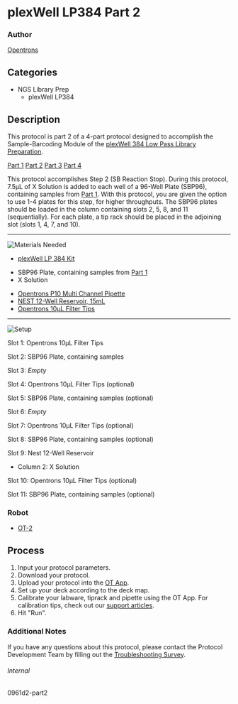 # plexWell LP384 Part 2

### Author
[Opentrons](https://opentrons.com/)



## Categories
* NGS Library Prep
	* plexWell LP384


## Description
This protocol is part 2 of a 4-part protocol designed to accomplish the Sample-Barcoding Module of the [plexWell 384 Low Pass Library Preparation](https://seqwell.com/products/plexwell-lp-384/).


[Part 1](https://protocols.opentrons.com/protocol/0961d2-part1)
[Part 2](https://protocols.opentrons.com/protocol/0961d2-part2)
[Part 3](https://protocols.opentrons.com/protocol/0961d2-part3)
[Part 4](https://protocols.opentrons.com/protocol/0961d2-part4)


This protocol accomplishes Step 2 (SB Reaction Stop). During this protocol, 7.5µL of X Solution is added to each well of a 96-Well Plate (SBP96), containing samples from [Part 1](https://protocols.opentrons.com/protocol/0961d2-part1). With this protocol, you are given the option to use 1-4 plates for this step, for higher throughputs. The SBP96 plates should be loaded in the column containing slots 2, 5, 8, and 11 (sequentially). For each plate, a tip rack should be placed in the adjoining slot (slots 1, 4, 7, and 10).

---
![Materials Needed](https://s3.amazonaws.com/opentrons-protocol-library-website/custom-README-images/001-General+Headings/materials.png)

* [plexWell LP 384 Kit](https://seqwell.com/products/plexwell-lp-384/)
- SBP96 Plate, containing samples from [Part 1](https://protocols.opentrons.com/protocol/0961d2-part1)
- X Solution
* [Opentrons P10 Multi Channel Pipette](https://shop.opentrons.com/collections/ot-2-robot/products/8-channel-electronic-pipette)
* [NEST 12-Well Reservoir, 15mL](https://labware.opentrons.com/nest_12_reservoir_15ml?category=reservoir)
* [Opentrons 10µL Filter Tips](https://shop.opentrons.com/collections/opentrons-tips/products/opentrons-10ul-filter-tip)


---
![Setup](https://s3.amazonaws.com/opentrons-protocol-library-website/custom-README-images/001-General+Headings/Setup.png)

Slot 1: Opentrons 10µL Filter Tips

Slot 2: SBP96 Plate, containing samples

Slot 3: *Empty*

Slot 4: Opentrons 10µL Filter Tips (optional)

Slot 5: SBP96 Plate, containing samples (optional)

Slot 6: *Empty*

Slot 7: Opentrons 10µL Filter Tips (optional)

Slot 8: SBP96 Plate, containing samples (optional)

Slot 9: Nest 12-Well Reservoir
* Column 2: X Solution

Slot 10: Opentrons 10µL Filter Tips (optional)

Slot 11: SBP96 Plate, containing samples (optional)


### Robot
* [OT-2](https://opentrons.com/ot-2)

## Process

1. Input your protocol parameters.
2. Download your protocol.
3. Upload your protocol into the [OT App](https://opentrons.com/ot-app).
4. Set up your deck according to the deck map.
5. Calibrate your labware, tiprack and pipette using the OT App. For calibration tips, check out our [support articles](https://support.opentrons.com/en/collections/1559720-guide-for-getting-started-with-the-ot-2).
6. Hit "Run".

### Additional Notes
If you have any questions about this protocol, please contact the Protocol Development Team by filling out the [Troubleshooting Survey](https://protocol-troubleshooting.paperform.co/).

###### Internal
0961d2-part2
